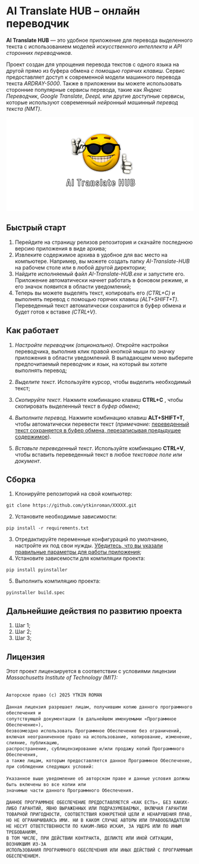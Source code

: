 # AI Translate HUB – онлайн переводчик

**AI Translate HUB** — это удобное приложение для перевода выделенного текста с использованием моделей *искусственного интеллекта* и *API сторонних переводчиков*. 

Проект создан для упрощения перевода текстов с одного языка на другой прямо из буфера обмена *с помощью горячих клавиш*. Сервис предоставляет доступ к современной модели машинного перевода текста *ARDRAY-5000*. Также в приложении вы можете использовать сторонние популярные сервисы перевода, такие как *Яндекс Переводчик*, *Google Translate*, *DeepL* или другие доступные сервисы, которые используют современный *нейронный машинный перевод текста (NMT)*.

![Images](github_images/img_01.png)


## Быстрый старт
1. Перейдите на страницу релизов репозитория и скачайте последнюю версию приложения в виде архива;
2. Извлеките содержимое архива в удобное для вас место на компьютере. Например, вы можете создать папку *AI-Translate-HUB* на рабочем столе или в любой другой директории;
3. Найдите исполняемый файл *AI-Translate-HUB.exe* и запустите его. Приложение автоматически начнет работать в фоновом режиме, и его значок появится в области уведомлений;
4. Теперь вы можете выделять текст, копировать его *(CTRL+C)* и выполнять перевод с помощью горячих клавиш *(ALT+SHIFT+T)*. Переведенный текст автоматически сохранится в буфер обмена и будет готов к вставке *(CTRL+V)*.


## Как работает
1. *Настройте переводчик (опционально)*. Откройте настройки переводчика, выполнив клик правой кнопкой мыши по значку приложения в области уведомлений. В выпадающем меню выберите предпочитаемый переводчик и язык, на который вы хотите выполнять перевод;

2. *Выделите текст*. Используйте курсор, чтобы выделить необходимый текст;

3. *Скопируйте текст*. Нажмите комбинацию клавиш **CTRL+C** , чтобы скопировать выделенный текст в *буфер обмена*;

4. *Выполните перевод*. Нажмите комбинацию клавиш **ALT+SHIFT+T**, чтобы автоматически перевести текст (*примечание:* <ins>переведенный текст сохраняется в буфер обмена, перезаписывая предыдущее содержимое</ins>).

5. *Вставьте переведенный текст*. Используйте комбинацию **CTRL+V**, чтобы вставить переведенный текст в любое *текстовое поле или документ*.


## Сборка
1. Клонируйте репозиторий на свой компьютер:
```
git clone https://github.com/ytkinroman/XXXXX.git
```
2. Установите необходимые зависимости:
```
pip install -r requirements.txt
```
3. Отредактируйте переменные конфигураций по умолчанию, настройте их под свои нужды. <ins>Убедитесь, что вы указали правильные параметры для работы приложения</ins>;
4. Установите зависемости для компиляции проекта:
```
pip install pyinstaller
```
5. Выполнить компиляцию проекта:
```
pyinstaller build.spec
```


## Дальнейшие действия по развитию проекта
1. Шаг 1;
2. Шаг 2;
3. Шаг 3;


## Лицензия
Этот проект лицензируется в соответствии с условиями лицензии *Massachusetts Institute of Technology (MIT):*

```Лицензия Массачусетского технологического института

Авторское право (c) 2025 YTKIN ROMAN

Данная лицензия разрешает лицам, получившим копию данного программного обеспечения и
сопутствующей документации (в дальнейшем именуемыми «Программное Обеспечение»),
безвозмездно использовать Программное Обеспечение без ограничений,
включая неограниченное право на использование, копирование, изменение, слияние, публикацию,
распространение, сублицензирование и/или продажу копий Программного Обеспечения,
а также лицам, которым предоставляется данное Программное Обеспечение, при соблюдении следующих условий:

Указанное выше уведомление об авторском праве и данные условия должны быть включены во все копии или
значимые части данного Программного Обеспечения.

ДАННОЕ ПРОГРАММНОЕ ОБЕСПЕЧЕНИЕ ПРЕДОСТАВЛЯЕТСЯ «КАК ЕСТЬ», БЕЗ КАКИХ-
ЛИБО ГАРАНТИЙ, ЯВНО ВЫРАЖЕННЫХ ИЛИ ПОДРАЗУМЕВАЕМЫХ, ВКЛЮЧАЯ ГАРАНТИИ
ТОВАРНОЙ ПРИГОДНОСТИ, СООТВЕТСТВИЯ КОНКРЕТНОЙ ЦЕЛИ И НЕНАРУШЕНИЯ ПРАВ,
НО НЕ ОГРАНИЧИВАЯСЬ ИМИ. НИ В КАКОМ СЛУЧАЕ АВТОРЫ ИЛИ ПРАВООБЛАДАТЕЛИ
НЕ НЕСУТ ОТВЕТСТВЕННОСТИ ПО КАКИМ-ЛИБО ИСКАМ, ЗА УЩЕРБ ИЛИ ПО ИНЫМ ТРЕБОВАНИЯМ,
В ТОМ ЧИСЛЕ, ПРИ ДЕЙСТВИИ КОНТРАКТА, ДЕЛИКТЕ ИЛИ ИНОЙ СИТУАЦИИ, ВОЗНИКШИМ ИЗ-ЗА 
ИСПОЛЬЗОВАНИЯ ПРОГРАММНОГО ОБЕСПЕЧЕНИЯ ИЛИ ИНЫХ ДЕЙСТВИЙ С ПРОГРАММНЫМ ОБЕСПЕЧЕНИЕМ.
```
